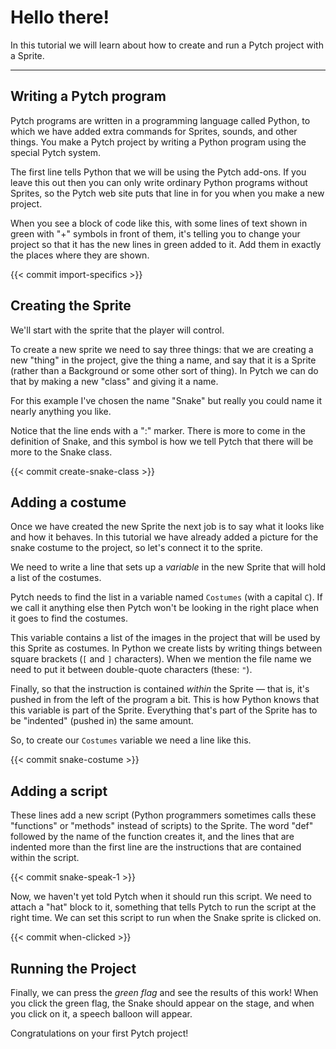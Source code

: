 # Hello there!

In this tutorial we will learn about how to create and run a Pytch project with a Sprite.

---

## Writing a Pytch program

Pytch programs are written in a programming language called Python, to
which we have added extra commands for Sprites, sounds, and other
things. You make a Pytch project by writing a Python program using the
special Pytch system.

The first line tells Python that we will be using the Pytch
add-ons. If you leave this out then you can only write ordinary Python
programs without Sprites, so the Pytch web site puts that line in for
you when you make a new project.

When you see a block of code like this, with some lines of text shown
in green with "+" symbols in front of them, it's telling you to change
your project so that it has the new lines in green added to it. Add
them in exactly the places where they are shown.

{{< commit import-specifics >}}

## Creating the Sprite

We'll start with the sprite that the player will control.

To create a new sprite we need to say three things: that we are
creating a new "thing" in the project, give the thing a name, and say
that it is a Sprite (rather than a Background or some other sort of
thing). In Pytch we can do that by making a new "class" and giving it
a name.

For this example I've chosen the name "Snake" but really you could
name it nearly anything you like.

Notice that the line ends with a ":" marker. There is more to come in
the definition of Snake, and this symbol is how we tell Pytch that
there will be more to the Snake class.

{{< commit create-snake-class >}}

## Adding a costume

Once we have created the new Sprite the next job is to say what it
looks like and how it behaves. In this tutorial we have already added
a picture for the snake costume to the project, so let's connect it to
the sprite.

We need to write a line that sets up a _variable_ in the new Sprite
that will hold a list of the costumes.

Pytch needs to find the list in a variable named `Costumes` (with a
capital `C`). If we call it anything else then Pytch won't be looking
in the right place when it goes to find the costumes.

This variable contains a list of the images in the project that will
be used by this Sprite as costumes. In Python we create lists by
writing things between square brackets (`[` and `]` characters). When we
mention the file name we need to put it between double-quote
characters (these: `"`).

Finally, so that the instruction is contained _within_ the Sprite —
that is, it's pushed in from the left of the program a bit. This is
how Python knows that this variable is part of the Sprite. Everything
that's part of the Sprite has to be "indented" (pushed in) the same
amount.

So, to create our `Costumes` variable we need a line like this.

{{< commit snake-costume >}}

## Adding a script

These lines add a new script (Python programmers sometimes calls these
"functions" or "methods" instead of scripts) to the Sprite. The word
"def" followed by the name of the function creates it, and the lines
that are indented more than the first line are the instructions that
are contained within the script.

{{< commit snake-speak-1 >}}

Now, we haven't yet told Pytch when it should run this script. We need
to attach a "hat" block to it, something that tells Pytch to run the
script at the right time. We can set this script to run when the Snake
sprite is clicked on.

{{< commit when-clicked >}}

## Running the Project

Finally, we can press the *green flag* and see the results of this
work! When you click the green flag, the Snake should appear on the
stage, and when you click on it, a speech balloon will appear.

Congratulations on your first Pytch project!

